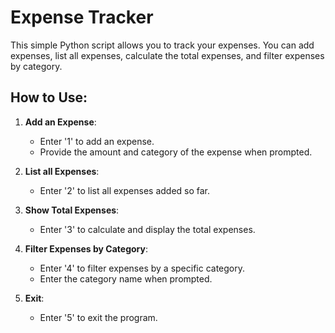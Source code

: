 # Expense Tracker

This simple Python script allows you to track your expenses. You can add expenses, list all expenses, calculate the total expenses, and filter expenses by category.

## How to Use:

1. **Add an Expense**:
   - Enter '1' to add an expense.
   - Provide the amount and category of the expense when prompted.

2. **List all Expenses**:
   - Enter '2' to list all expenses added so far.

3. **Show Total Expenses**:
   - Enter '3' to calculate and display the total expenses.

4. **Filter Expenses by Category**:
   - Enter '4' to filter expenses by a specific category.
   - Enter the category name when prompted.

5. **Exit**:
   - Enter '5' to exit the program.
